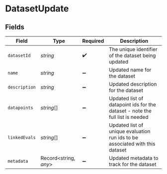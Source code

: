 # DatasetUpdate


## Fields

| Field                                                                        | Type                                                                         | Required                                                                     | Description                                                                  |
| ---------------------------------------------------------------------------- | ---------------------------------------------------------------------------- | ---------------------------------------------------------------------------- | ---------------------------------------------------------------------------- |
| `datasetId`                                                                  | *string*                                                                     | :heavy_check_mark:                                                           | The unique identifier of the dataset being updated                           |
| `name`                                                                       | *string*                                                                     | :heavy_minus_sign:                                                           | Updated name for the dataset                                                 |
| `description`                                                                | *string*                                                                     | :heavy_minus_sign:                                                           | Updated description for the dataset                                          |
| `datapoints`                                                                 | *string*[]                                                                   | :heavy_minus_sign:                                                           | Updated list of datapoint ids for the dataset - note the full list is needed |
| `linkedEvals`                                                                | *string*[]                                                                   | :heavy_minus_sign:                                                           | Updated list of unique evaluation run ids to be associated with this dataset |
| `metadata`                                                                   | Record<string, *any*>                                                        | :heavy_minus_sign:                                                           | Updated metadata to track for the dataset                                    |